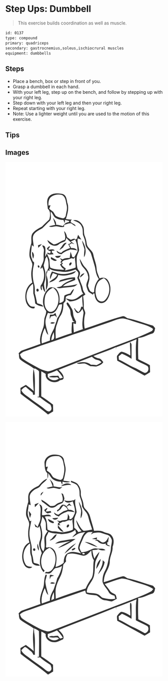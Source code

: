 # Step Ups: Dumbbell

> This exercise builds coordination as well as muscle.

``` 
id: 0137 
type: compound 
primary: quadriceps 
secondary: gastrocnemius,soleus,ischiocrural muscles 
equipment: dumbbells 
``` 


## Steps


 - Place a bench, box or step in front of you.
 - Grasp a dumbbell in each hand.
 - With your left leg, step up on the bench, and follow by stepping up with your right leg.
 - Step down with your left leg and then your right leg.
 - Repeat starting with your right leg.
 - Note: Use a lighter weight until you are used to the motion of this exercise.

## Tips



## Images

![](./../svg/0137-relaxation.svg "")

![](./../svg/0137-tension.svg "")

